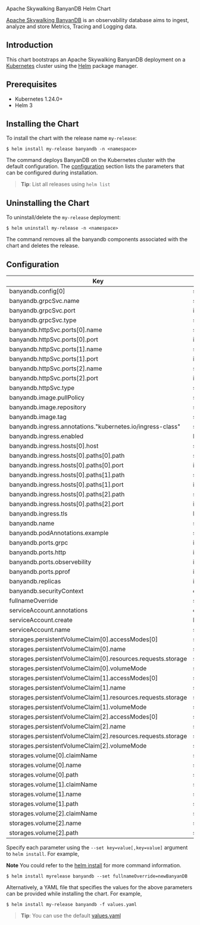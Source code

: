 Apache Skywalking BanyanDB Helm Chart

[Apache Skywalking BanyanDB](https://github.com/apache/skywalking-banyandb/tree/main) is an observability database aims to ingest, analyze and store Metrics, Tracing and Logging data.

## Introduction

This chart bootstraps an Apache Skywalking BanyanDB deployment on a [Kubernetes](http://kubernetes.io) cluster using the [Helm](https://helm.sh) package manager.

## Prerequisites

 - Kubernetes 1.24.0+
 - Helm 3

## Installing the Chart

To install the chart with the release name `my-release`:

```shell
$ helm install my-release banyandb -n <namespace>
```

The command deploys BanyanDB on the Kubernetes cluster with the default configuration. The [configuration](#configuration) section lists the parameters that can be configured during installation.

> **Tip**: List all releases using `helm list`

## Uninstalling the Chart

To uninstall/delete the `my-release` deployment:

```shell
$ helm uninstall my-release -n <namespace>
```

The command removes all the banyandb components associated with the chart and deletes the release.

## Configuration

| Key | Type | Default | Description |
|-----|------|---------|-------------|
| banyandb.config[0] | string | `"standalone"` |  |
| banyandb.grpcSvc.name | string | `"grpc"` |  |
| banyandb.grpcSvc.port | int | `17912` |  |
| banyandb.grpcSvc.type | string | `"ClusterIP"` |  |
| banyandb.httpSvc.ports[0].name | string | `"http"` |  |
| banyandb.httpSvc.ports[0].port | int | `17913` |  |
| banyandb.httpSvc.ports[1].name | string | `"pprof"` |  |
| banyandb.httpSvc.ports[1].port | int | `6060` |  |
| banyandb.httpSvc.ports[2].name | string | `"observebility"` |  |
| banyandb.httpSvc.ports[2].port | int | `2121` |  |
| banyandb.httpSvc.type | string | `"ClusterIP"` |  |
| banyandb.image.pullPolicy | string | `"IfNotPresent"` |  |
| banyandb.image.repository | string | `"ghcr.io/apache/skywalking-banyandb"` |  |
| banyandb.image.tag | string | `"7443bd36e56404ee813b66a5e2b183d3c9ed3371"` |  |
| banyandb.ingress.annotations."kubernetes.io/ingress-class" | string | `"nginx"` |  |
| banyandb.ingress.enabled | bool | `true` |  |
| banyandb.ingress.hosts[0].host | string | `"localhost"` |  |
| banyandb.ingress.hosts[0].paths[0].path | string | `"/"` |  |
| banyandb.ingress.hosts[0].paths[0].port | int | `17913` |  |
| banyandb.ingress.hosts[0].paths[1].path | string | `"/metrics"` |  |
| banyandb.ingress.hosts[0].paths[1].port | int | `2121` |  |
| banyandb.ingress.hosts[0].paths[2].path | string | `"/debug/pprof"` |  |
| banyandb.ingress.hosts[0].paths[2].port | int | `6060` |  |
| banyandb.ingress.tls | list | `[]` |  |
| banyandb.name | string | `"banyandb"` |  |
| banyandb.podAnnotations.example | string | `"banyandb-foo"` |  |
| banyandb.ports.grpc | int | `17912` |  |
| banyandb.ports.http | int | `17913` |  |
| banyandb.ports.observebility | int | `2121` |  |
| banyandb.ports.pprof | int | `6060` |  |
| banyandb.replicas | int | `1` |  |
| banyandb.securityContext | object | `{}` |  |
| fullnameOverride | string | `""` |  |
| serviceAccount.annotations | object | `{}` |  |
| serviceAccount.create | bool | `true` |  |
| serviceAccount.name | string | `""` |  |
| storages.persistentVolumeClaim[0].accessModes[0] | string | `"ReadWriteOnce"` |  |
| storages.persistentVolumeClaim[0].name | string | `"banyandb-metadata"` |  |
| storages.persistentVolumeClaim[0].resources.requests.storage | string | `"5Gi"` |  |
| storages.persistentVolumeClaim[0].volumeMode | string | `"Filesystem"` |  |
| storages.persistentVolumeClaim[1].accessModes[0] | string | `"ReadWriteOnce"` |  |
| storages.persistentVolumeClaim[1].name | string | `"banyandb-measure"` |  |
| storages.persistentVolumeClaim[1].resources.requests.storage | string | `"100Gi"` |  |
| storages.persistentVolumeClaim[1].volumeMode | string | `"Filesystem"` |  |
| storages.persistentVolumeClaim[2].accessModes[0] | string | `"ReadWriteOnce"` |  |
| storages.persistentVolumeClaim[2].name | string | `"banyandb-stream"` |  |
| storages.persistentVolumeClaim[2].resources.requests.storage | string | `"100Gi"` |  |
| storages.persistentVolumeClaim[2].volumeMode | string | `"Filesystem"` |  |
| storages.volume[0].claimName | string | `"banyandb-metadata"` |  |
| storages.volume[0].name | string | `"metadata"` |  |
| storages.volume[0].path | string | `"/tmp/metadata"` |  |
| storages.volume[1].claimName | string | `"banyandb-measure"` |  |
| storages.volume[1].name | string | `"measure"` |  |
| storages.volume[1].path | string | `"/tmp/measure"` |  |
| storages.volume[2].claimName | string | `"banyandb-stream"` |  |
| storages.volume[2].name | string | `"stream"` |  |
| storages.volume[2].path | string | `"/tmp/stream"` |  |

Specify each parameter using the `--set key=value[,key=value]` argument to `helm install`. For example,

**Note** You could refer to the [helm install](https://helm.sh/docs/helm/helm_install/) for more command information.

```console
$ helm install myrelease banyandb --set fullnameOverride=newBanyanDB
```

Alternatively, a YAML file that specifies the values for the above parameters can be provided while installing the chart. For example,

```console
$ helm install my-release banyandb -f values.yaml
```

> **Tip**: You can use the default [values.yaml](values.yaml)